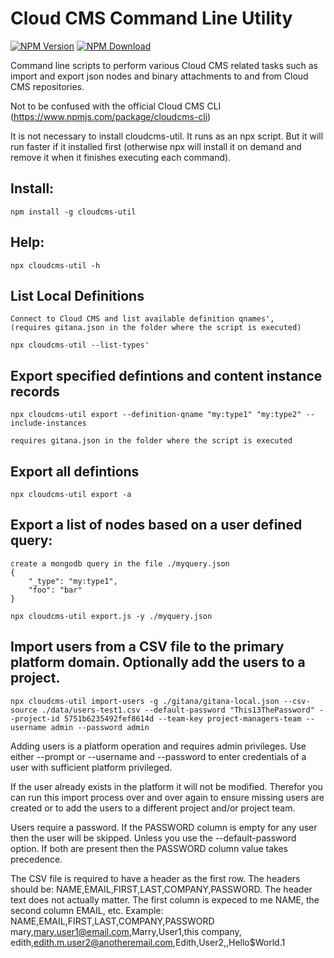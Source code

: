 # Cloud CMS Command Line Utility
[![NPM Version](https://img.shields.io/npm/v/cloudcms-util.svg)](https://www.npmjs.com/package/cloudcms-util)
[![NPM Download](https://img.shields.io/npm/dm/cloudcms-util.svg)](https://www.npmjs.com/package/cloudcms-util)

Command line scripts to perform various Cloud CMS related tasks such as import and export json nodes and binary attachments to and from Cloud CMS repositories.

Not to be confused with the official Cloud CMS CLI (https://www.npmjs.com/package/cloudcms-cli)

It is not necessary to install cloudcms-util. It runs as an npx script. But it will run faster if it installed first (otherwise npx will install it on demand and remove it when it finishes executing each command).

## Install:
    npm install -g cloudcms-util

## Help:
    npx cloudcms-util -h

## List Local Definitions
    Connect to Cloud CMS and list available definition qnames',
    (requires gitana.json in the folder where the script is executed)

    npx cloudcms-util --list-types'

## Export specified defintions and content instance records
    npx cloudcms-util export --definition-qname "my:type1" "my:type2" --include-instances

    requires gitana.json in the folder where the script is executed

## Export all defintions
    npx cloudcms-util export -a
    
## Export a list of nodes based on a user defined query:
    create a mongodb query in the file ./myquery.json
    {
        "_type": "my:type1",
        "foo": "bar"
    }

    npx cloudcms-util export.js -y ./myquery.json

## Import users from a CSV file to the primary platform domain. Optionally add the users to a project.

    npx cloudcms-util import-users -g ./gitana/gitana-local.json --csv-source ./data/users-test1.csv --default-password "This13ThePassword" --project-id 5751b6235492fef8614d --team-key project-managers-team --username admin --password admin

Adding users is a platform operation and requires admin privileges. Use either --prompt or --username and --password to enter credentials of a user with sufficient platform privileged.

If the user already exists in the platform it will not be modified. Therefor you can run this import process over and over again to ensure missing users are created or to add the users to a different project and/or project team.

Users require a password. If the PASSWORD column is empty for any user then the user will be skipped. Unless you use the --default-password option. If both are present then the PASSWORD column value takes precedence.

The CSV file is required to have a header as the first row. The headers should be: NAME,EMAIL,FIRST,LAST,COMPANY,PASSWORD. The header text does not actually matter. The first column is expeced to me NAME, the second column EMAIL, etc.
Example: 
NAME,EMAIL,FIRST,LAST,COMPANY,PASSWORD
mary,mary.user1@email.com,Marry,User1,this company,
edith,edith.m.user2@anotheremail.com,Edith,User2,,Hello$World.1